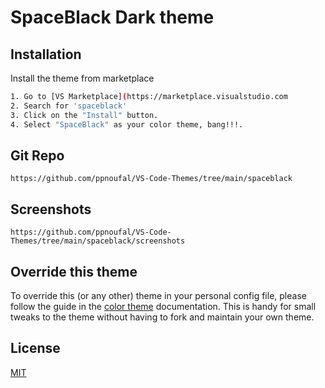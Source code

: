 # SpaceBlack Dark theme

## Installation

Install the theme from marketplace

```bash
1. Go to [VS Marketplace](https://marketplace.visualstudio.com
2. Search for 'spaceblack'
3. Click on the "Install" button.
4. Select "SpaceBlack" as your color theme, bang!!!.
```
## Git Repo
```
https://github.com/ppnoufal/VS-Code-Themes/tree/main/spaceblack
```
## Screenshots
```
https://github.com/ppnoufal/VS-Code-Themes/tree/main/spaceblack/screenshots
```
## Override this theme

To override this (or any other) theme in your personal config file, please follow the guide in the [color theme](https://code.visualstudio.com/api/extension-guides/color-theme) documentation. This is handy for small tweaks to the theme without having to fork and maintain your own theme. 

## License

[MIT](https://choosealicense.com/licenses/mit/)